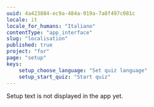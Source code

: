 ```yaml
---
uuid: 4a423884-ec9a-484a-919a-7a8f497c081c
locale: it
locale_for_humans: "Italiano"
contentType: "app_interface"
slug: "localisation"
published: true
project: "for"
page: "setup"
keys:
    setup_choose_language: "Set quiz language"
    setup_start_quiz: "Start quiz"
---
```

Setup text is not displayed in the app yet.
